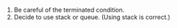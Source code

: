 1. Be careful of the terminated condition.
2. Decide to use stack or queue. (Using stack is correct.)